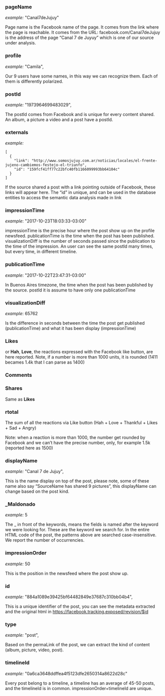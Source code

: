 ### pageName
*example:* "Canal7deJujuy"

Page name is the Facebook name of the page. It comes from the link where the page is reachable. It comes from the URL: facebook.com/Canal7deJujuy is the address of the page “Canal 7 de Juyuy” which is one of our source under analysis.

### profile
*example:* "Camila",

Our 9 users have some names, in this way we can recognize them. Each of them is differently polarized.

### postId
*example:* "1973964699483029",

The postId comes from Facebook and is unique for every content shared. An album, a picture a video and a post have a postId.

### externals
*example:* 

    [
      {
        "link": "http://www.somosjujuy.com.ar/noticias/locales/el-frente-jujeno-cambiemos-festejo-el-triunfo",
        "id": "159fcf41ff77c22bfc40fb1166099993bb64104c"
      }
    ]

If the source shared a post with a link pointing outside of Facebook, these links will appear here. The “id” in unique, and can be used in the database entities to access the semantic data analysis made in link

### impressionTime
*example*: "2017-10-23T18:03:33-03:00"

impressionTime is the precise hour where the post show up on the profile newsfeed. publicationTime is the time when the post has been published. visualizationDiff is the number of seconds passed since the publication to the time of the impression. An user can see the same postId many times, but every time, in different timeline.

### publicationTime
*example*: "2017-10-22T23:47:31-03:00"

In Buenos Aires timezone, the time when the post has been published by the source. postId it is assume to have only one publicationTime

### visualizationDiff
*example*: 65762

Is the difference in seconds between the time the post get published (publicationTime) and what it has been display (impressionTime)

### Likes

or **Hah**, **Love**, the reactions expressed with the Facebook like button, are here reported. Note, if a number is more than 1000 units, it is rounded (1411 becames 1.4k that I can parse as 1400)

### Comments
### Shares

Same as **Likes**

### rtotal

The sum of all the reactions via Like button (Hah + Love + Thankful + Likes + Sad + Angry)

Note: when a reaction is more than 1000, the number get rounded by Facebook and we can’t have the precise number, only, for example 1.5k (reported here as  1500)

### displayName
*example:* "Canal 7 de Jujuy",

This is the name display on top of the post, please note, some of these name also say “SourceName has shared 9 pictures”, this displayName can change based on the post kind.

### _Maldonado
*example:* 5

The \_ in front of the keywords, means the fields is named after the keyword we were looking for.
These are the keyword we search for. In the entire HTML code of the post, the patterns above are searched case-insensitive. We report the number of occurrencies.

### impressionOrder
*example:* 50

This is the position in the newsfeed where the post show up.

### id
*example:* "884a1089e39425bf64482849e37687c310bb04b4",

This is a unique identifier of the post, you can see the metadata extracted and the original html in https://facebook.tracking.exposed/revision/$id 

### type
*example:* "post",

Based on the permaLink of the post, we can extract the kind of content (album, picture, video, post). 

### timelineId
*example:* "0a6ca3648ddffea4f5123dfe2650314a8622d28c"

Every post belong to a timeline, a timeline has an average of 45-50 posts, and the timelineId is in common. impressionOrder+timelineId are unique.
